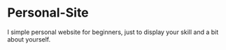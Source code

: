 # Personal-Site

I simple personal website for beginners, just to display your skill and a bit about yourself.
